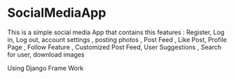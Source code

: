 # SocialMediaApp
This is a simple social media App that contains this features :
Register, Log in, Log out,
 account settings , posting photos 
, Post Feed , Like Post,
  Profile Page , Follow Feature ,
 Customized Post Feed, User Suggestions
, Search for user, download images

Using Django Frame Work
